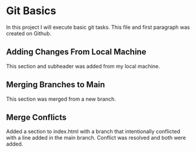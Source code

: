 # Git Basics

In this project I will execute basic git tasks.
This file and first paragraph was created on Github.

## Adding Changes From Local Machine

This section and subheader was added from my local machine.

## Merging Branches to Main

This section was merged from a new branch.

## Merge Conflicts

Added a section to index.html with a branch that intentionally conflicted with a line added in the main branch. 
Conflict was resolved and both were added.